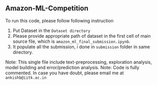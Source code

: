 
## Amazon-ML-Competition
To run this code, please follow following instruction
1. Put Dataset in the `Dataset directory`
2. Please provide appropriate path of dataset in the first cell of main source file, which is `amazon_ml_final_submission.ipynb`.
3. It populate all the submission, i done in `submission` folder in same directory.

Note: This single file include text-preprocessing, exploration analysis, model building and error/prediction analysis.
Note: Code is fully commented. In case you have doubt, please email me at `ankishb@iitk.ac.in`